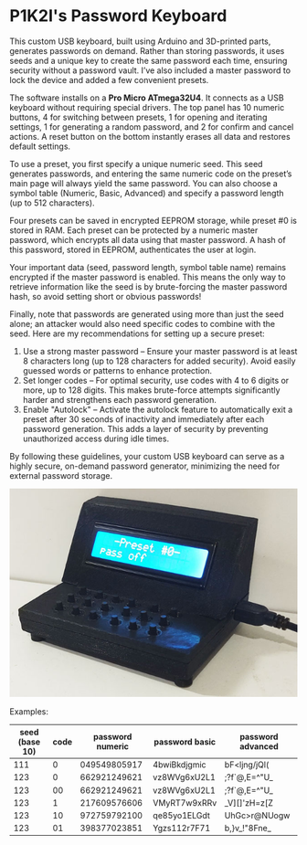 # P1K2I's Password Keyboard

This custom USB keyboard, built using Arduino and 3D-printed parts, generates passwords on demand. Rather than storing passwords, it uses seeds and a unique key to create the same password each time, ensuring security without a password vault. I’ve also included a master password to lock the device and added a few convenient presets.

The software installs on a **Pro Micro ATmega32U4**. It connects as a USB keyboard without requiring special drivers. The top panel has 10 numeric buttons, 4 for switching between presets, 1 for opening and iterating settings, 1 for generating a random password, and 2 for confirm and cancel actions. A reset button on the bottom instantly erases all data and restores default settings.

To use a preset, you first specify a unique numeric seed. This seed generates passwords, and entering the same numeric code on the preset’s main page will always yield the same password. You can also choose a symbol table (Numeric, Basic, Advanced) and specify a password length (up to 512 characters).

Four presets can be saved in encrypted EEPROM storage, while preset #0 is stored in RAM. Each preset can be protected by a numeric master password, which encrypts all data using that master password. A hash of this password, stored in EEPROM, authenticates the user at login.

Your important data (seed, password length, symbol table name) remains encrypted if the master password is enabled. This means the only way to retrieve information like the seed is by brute-forcing the master password hash, so avoid setting short or obvious passwords!

Finally, note that passwords are generated using more than just the seed alone; an attacker would also need specific codes to combine with the seed. Here are my recommendations for setting up a secure preset:

1) Use a strong master password – Ensure your master password is at least 8 characters long (up to 128 characters for added security). Avoid easily guessed words or patterns to enhance protection.
2) Set longer codes – For optimal security, use codes with 4 to 6 digits or more, up to 128 digits. This makes brute-force attempts significantly harder and strengthens each password generation.
3) Enable "Autolock" – Activate the autolock feature to automatically exit a preset after 30 seconds of inactivity and immediately after each password generation. This adds a layer of security by preventing unauthorized access during idle times.

By following these guidelines, your custom USB keyboard can serve as a highly secure, on-demand password generator, minimizing the need for external password storage.

![preview](preview.jpg)


Examples:

seed (base 10) | code | password numeric | password basic | password advanced
--- | --- | --- | --- | ---
111 | 0 | 049549805917 | 4bwiBkdjgmic | bF<ljng/jQl(
123 | 0 | 662921249621 | vz8WVg6xU2L1 | ;?f`@,E=^"U_
123 | 00 | 662921249621 | vz8WVg6xU2L1 | ;?f`@,E=^"U_
123 | 1 | 217609576606 | VMyRT7w9xRRv | _V][]'zH=z[Z
123 | 10 | 972759792100 | qe85yo1ELGdt | UhGc>r@NUogw
123 | 01 | 398377023851 |  Ygzs112r7F71 | b,}v_!"8Fne_
